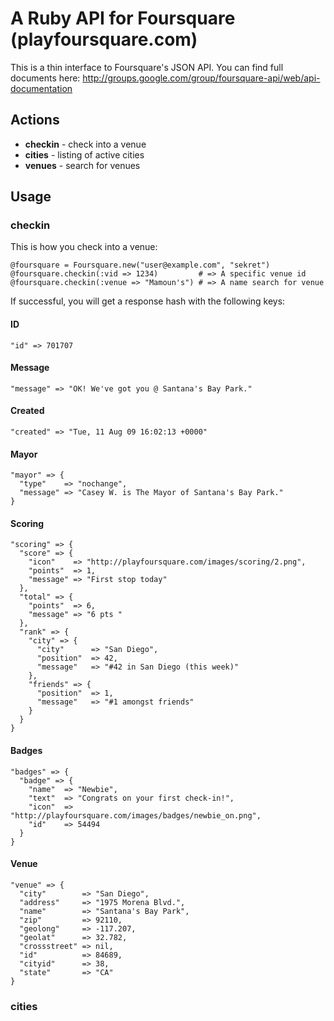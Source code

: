 # A Ruby API for Foursquare (playfoursquare.com)

This is a thin interface to Foursquare's JSON API. You can find full documents
here: http://groups.google.com/group/foursquare-api/web/api-documentation

## Actions

*   **checkin** - check into a venue
*   **cities** - listing of active cities
*   **venues** - search for venues
 
## Usage

### checkin

This is how you check into a venue:

    @foursquare = Foursquare.new("user@example.com", "sekret")
    @foursquare.checkin(:vid => 1234)         # => A specific venue id
    @foursquare.checkin(:venue => "Mamoun's") # => A name search for venue

If successful, you will get a response hash with the following keys:

#### ID

    "id" => 701707

#### Message

    "message" => "OK! We've got you @ Santana's Bay Park."

#### Created

    "created" => "Tue, 11 Aug 09 16:02:13 +0000"


#### Mayor

    "mayor" => {
      "type"    => "nochange",
      "message" => "Casey W. is The Mayor of Santana's Bay Park."
    }

#### Scoring

    "scoring" => {
      "score" => {
        "icon"    => "http://playfoursquare.com/images/scoring/2.png",
        "points"  => 1,
        "message" => "First stop today"
      },
      "total" => {
        "points"  => 6,
        "message" => "6 pts "
      },
      "rank" => {
        "city" => {
          "city"      => "San Diego",
          "position"  => 42,
          "message"   => "#42 in San Diego (this week)"
        },
        "friends" => {
          "position"  => 1,
          "message"   => "#1 amongst friends"
        }
      }
    }

#### Badges

    "badges" => {
      "badge" => {
        "name"  => "Newbie",
        "text"  => "Congrats on your first check-in!",
        "icon"  => "http://playfoursquare.com/images/badges/newbie_on.png",
        "id"    => 54494
      }
    }

#### Venue
    
    "venue" => {
      "city"        => "San Diego",
      "address"     => "1975 Morena Blvd.",
      "name"        => "Santana's Bay Park",
      "zip"         => 92110, 
      "geolong"     => -117.207,
      "geolat"      => 32.782, 
      "crossstreet" => nil,
      "id"          => 84689,
      "cityid"      => 38,
      "state"       => "CA"
    }
    
### cities